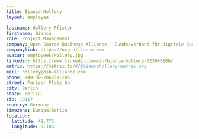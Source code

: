 ```yaml
---
title: Bianca Hollery
layout: employee

lastname: Hollery-Pfister
firstname: Bianca
role: Project Management
company: Open Source Business Alliance - Bundesverband für digitale Souveränität e.V.
companylink: https://osb-alliance.com
avatar: employees/Hollery.jpg
linkedin: https://www.linkedin.com/in/bianca-hollery-623008106/
matrix: https://matrix.to/#/@biancahollery:matrix.org
mail: hollery@osb-alliance.com
phone: +49-30-206539-206
street: Pariser Platz 6a
city: Berlin
state: Berlin
zip: 10117
country: Germany
timezone: Europe/Berlin
location:
  latitude: 48.775
  longitude: 9.183
---
```

